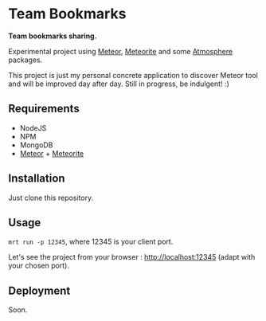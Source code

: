 # Team Bookmarks

**Team bookmarks sharing.**

Experimental project using [Meteor](http://www.meteor.com), [Meteorite](https://github.com/oortcloud/meteorite) and some [Atmosphere](http://atmosphere.meteor.com) packages.

This project is just my personal concrete application to discover Meteor tool and will be improved day after day. Still in progress, be indulgent! :)

## Requirements

* NodeJS
* NPM
* MongoDB
* [Meteor](http://www.meteor.com) + [Meteorite](https://github.com/oortcloud/)

## Installation

Just clone this repository.

## Usage

`mrt run -p 12345`, where 12345 is your client port.

Let's see the project from your browser : [http://localhost:12345](http://localhost:12345) (adapt with your chosen port).

## Deployment

Soon.